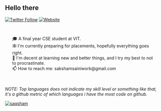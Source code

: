 ## Hello there
<!--
**saqsham/saqsham** is a ✨ _special_ ✨ repository because its `README.md` (this file) appears on your GitHub profile.

Here are some ideas to get you started:

- 
- 🌱 I’m currently learning ...
- 👯 I’m looking to collaborate on 
🔭 I’m currently...
- 🤔 I’m looking for help with ...
- 💬 Ask me about ...
- 😄 Pronouns: ...
- ⚡ Fun fact: ...
-->

<p align="left">
    <a href="https://twitter.com/saqshams"><img alt="Twitter Follow" src="https://img.shields.io/twitter/follow/saqshams?color=09f&label=%40saqshams&logo=twitter&logoColor=09f&style=for-the-badge&labelColor=black"></a>
    <a href="https://www.saqsham.me"><img alt="Website" src="https://img.shields.io/website?style=for-the-badge&up_color=blue&up_message=blog&url=https%3A%2F%2Fwww.saqsham.me&labelColor=black"></a>
</p>
<br>    
<p align="left">
<ul>
🎓 A final year CSE student at VIT.
<br>
🕸 I'm currently preparing for placements, hopefully everything goes right.
<br>
🌱 I'm decent at learning new and better things, and I try my best to not to procrastinate.
<br>
📫 How to reach me: sakshamsainiwork@gmail.com
<br>
</ul>

</p>

<br>

*NOTE: Top languages does not indicate my skill level or something like that, it's a github metric of which languages i have the most code on github.*

<a href="https://github.com/saqsham/saqsham">
  <img align="center" src="https://github-readme-stats.vercel.app/api/top-langs/?username=saqsham&theme=tokyonight&hide=html,css,php&langs_count=10&layout=compact" alt="saqsham" />
</a>
